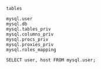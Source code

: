 `tables`
```
mysql.user
mysql.db
mysql.tables_priv
mysql.columns_priv
mysql.procs_priv
mysql.proxies_priv
mysql.roles_mapping	
```


```mysql
SELECT user, host FROM mysql.user;
```
